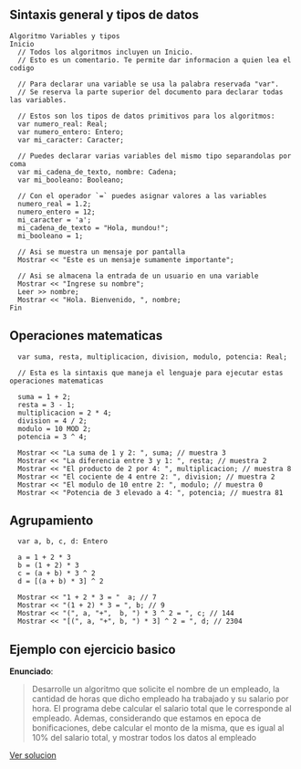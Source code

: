 ## Sintaxis general y tipos de datos

```
Algoritmo Variables y tipos
Inicio
  // Todos los algoritmos incluyen un Inicio.
  // Esto es un comentario. Te permite dar informacion a quien lea el codigo

  // Para declarar una variable se usa la palabra reservada "var".
  // Se reserva la parte superior del documento para declarar todas las variables.

  // Estos son los tipos de datos primitivos para los algoritmos:
  var numero_real: Real;
  var numero_entero: Entero;
  var mi_caracter: Caracter;
  
  // Puedes declarar varias variables del mismo tipo separandolas por coma
  var mi_cadena_de_texto, nombre: Cadena; 
  var mi_booleano: Booleano;

  // Con el operador `=` puedes asignar valores a las variables
  numero_real = 1.2;
  numero_entero = 12;
  mi_caracter = 'a';
  mi_cadena_de_texto = "Hola, mundou!";
  mi_booleano = 1;

  // Asi se muestra un mensaje por pantalla
  Mostrar << "Este es un mensaje sumamente importante"; 

  // Asi se almacena la entrada de un usuario en una variable
  Mostrar << "Ingrese su nombre";
  Leer >> nombre;
  Mostrar << "Hola. Bienvenido, ", nombre;
Fin
```

## Operaciones matematicas

```
  var suma, resta, multiplicacion, division, modulo, potencia: Real;

  // Esta es la sintaxis que maneja el lenguaje para ejecutar estas operaciones matematicas

  suma = 1 + 2;
  resta = 3 - 1;
  multiplicacion = 2 * 4;
  division = 4 / 2;
  modulo = 10 MOD 2;
  potencia = 3 ^ 4;

  Mostrar << "La suma de 1 y 2: ", suma; // muestra 3
  Mostrar << "La diferencia entre 3 y 1: ", resta; // muestra 2
  Mostrar << "El producto de 2 por 4: ", multiplicacion; // muestra 8
  Mostrar << "El cociente de 4 entre 2: ", division; // muestra 2
  Mostrar << "El modulo de 10 entre 2: ", modulo; // muestra 0
  Mostrar << "Potencia de 3 elevado a 4: ", potencia; // muestra 81
```

## Agrupamiento

```
  var a, b, c, d: Entero

  a = 1 + 2 * 3
  b = (1 + 2) * 3
  c = (a + b) * 3 ^ 2
  d = [(a + b) * 3] ^ 2

  Mostrar << "1 + 2 * 3 = "  a; // 7
  Mostrar << "(1 + 2) * 3 = ", b; // 9
  Mostrar << "(", a, "+",  b, ") * 3 ^ 2 = ", c; // 144
  Mostrar << "[(", a, "+", b, ") * 3] ^ 2 = ", d; // 2304
```

## Ejemplo con ejercicio basico

**Enunciado**:

> Desarrolle un algoritmo que solicite el nombre de un empleado, la cantidad de horas que dicho empleado ha trabajado y su salario por hora. El programa debe calcular el salario total que le corresponde al empleado. Ademas, considerando que estamos en epoca de bonificaciones, debe calcular el monto de la misma, que es igual al 10% del salario total, y mostrar todos los datos al empleado

[Ver solucion](./salario.txt) 
